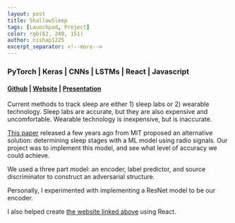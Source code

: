 ```yaml
---
layout: post
title: ShallowSleep
tags: [Launchpad, Project]
color: rgb(62, 240, 151)
author: nishap1225
excerpt_separator: <!--more-->
---
```

### PyTorch | Keras | CNNs | LSTMs | React | Javascript
<!--more-->

#### [Github](https://github.com/maxemerling/ShallowSleep) | [Website](https://shallow-sleep.web.app/dashboard/) | [Presentation](https://www.youtube.com/watch?v=LZnCByZwqOw&list=PL0breT9kiPgs3xiXwfHeILRuEj5RqL7y-&index=2&t=12s) 

Current methods to track sleep are either 1) sleep labs or 2) wearable technology. Sleep labs are accurate, but they are also expensive and uncomfortable. Wearable technology is inexpensive, but is inaccurate. 

[This paper](http://sleep.csail.mit.edu/files/rfsleep-paper.pdf) released a few years ago from MIT proposed an alternative solution: determining sleep stages with a ML model using radio signals. Our project was to implement this model, and see what level of accuracy we could achieve.  

We used a three part model: an encoder, label predictor, and source discriminator to construct an adversarial structure.   

Personally, I experimented with implementing a ResNet model to be our encoder. 

I also helped create [the website linked above](https://shallow-sleep.web.app/dashboard/) using React.  

